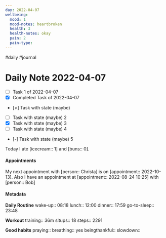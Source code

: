 ```yaml
---
day: 2022-04-07
wellbeing:
  mood: 1
  mood-notes: heartbroken
  health: 3
  health-notes: okay
  pain: 2
  pain-type: 
---
```

#daily #journal

# Daily Note 2022-04-07

- [ ] Task 1 of 2022-04-07
- [x] Completed Task of 2022-04-07
- [>] Task with state (maybe)
- [ ] Task with state (maybe) 2
- [x] Task with state (maybe) 3
- [ ] Task with state (maybe) 4
- [-] Task with state (maybe) 5

Today I ate [icecream:: 1] and [buns:: 0].

#### Appointments
My next appointment with [person:: Christa] is on [appointment:: 2022-10-13].
Also I have an appointment at [appointment:: 2022-08-24 10:25] with [person:: Bob]

#### Metadata

**Daily Routine**
wake-up:: 08:18
lunch:: 12:00
dinner:: 17:59
go-to-sleep:: 23:48

**Workout**
training:: 36m
situps:: 18
steps:: 2291

**Good habits**
praying:: 
breathing:: yes
beingthankful:: 
slowdown:: 
